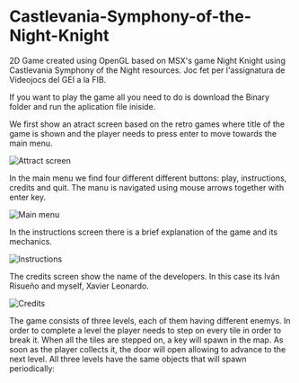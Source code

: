 # Castlevania-Symphony-of-the-Night-Knight
2D Game created using OpenGL based on MSX's game Night Knight using Castlevania Symphony of the Night resources. Joc fet per l'assignatura de Videojocs del GEI a la FIB.

If you want to play the game all you need to do is download the Binary folder and run the aplication file iniside.

We first show an atract screen based on the retro games where title of the game is shown and the player needs to press enter to move towards the main menu.

![Attract screen](https://github.com/Xasyo/Castlevania-Symphony-of-the-Night-Knight/assets/93864076/f15a738c-189c-4e19-8191-273af264e3cb)


In the main menu we find four different different buttons: play, instructions, credits and quit. The manu is navigated using mouse arrows together with enter key.

![Main menu](https://github.com/Xasyo/Castlevania-Symphony-of-the-Night-Knight/assets/93864076/ddc4f4ad-0974-48e5-b1e6-f1793dca5c8f)


In the instructions screen there is a brief explanation of the game and its mechanics.

![Instructions](https://github.com/Xasyo/Castlevania-Symphony-of-the-Night-Knight/assets/93864076/fbc60b33-5c25-4bb6-9762-7133bbd3f2d4)


The credits screen show the name of the developers. In this case its Iván Risueño and myself, Xavier Leonardo.

![Credits](https://github.com/Xasyo/Castlevania-Symphony-of-the-Night-Knight/assets/93864076/d046a12d-f28e-4d7c-a804-43ac86f7c432)


The game consists of three levels, each of them having different enemys. In order to complete a level the player needs to step on every tile in order to break it. When all the tiles are stepped on, a key will spawn in the map. As soon as the player collects it, the door will open allowing to advance to the next level. All three levels have the same objects that will spawn periodically:



